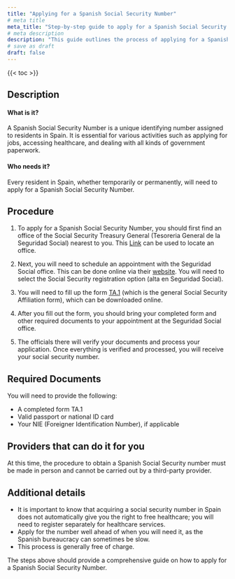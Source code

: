 ```yaml
---
title: "Applying for a Spanish Social Security Number"
# meta title
meta_title: "Step-by-step guide to apply for a Spanish Social Security Number"
# meta description
description: "This guide outlines the process of applying for a Spanish Social Security Number. It includes information on required documents, how to obtain them and offers solutions for any potential issues. "
# save as draft
draft: false
---
```


{{< toc >}}

## Description
#### What is it?
A Spanish Social Security Number is a unique identifying number assigned to residents in Spain. It is essential for various activities such as applying for jobs, accessing healthcare, and dealing with all kinds of government paperwork. 
#### Who needs it?
Every resident in Spain, whether temporarily or permanently, will need to apply for a Spanish Social Security Number. 

## Procedure
1. To apply for a Spanish Social Security Number, you should first find an office of the Social Security Treasury General (Tesoreria General de la Seguridad Social) nearest to you. This [Link](https://sede.seg-social.gob.es/wps/portal/sede/sede/Inicio/!ut/p/z1/04_Sj9CPykssy0xPLMnMz0vMAfIjo8ziPR0dnA28gg183AP83QwcXX39LIJDfYwM_M30w8EKDP2CbEdFAFmTTaA!!/) can be used to locate an office. 

2. Next, you will need to schedule an appointment with the Seguridad Social office. This can be done online via their [website](https://sede.seg-social.gob.es/wps/portal/sede/sede/Ciudadanos/CiudadanoDetalle/!ut/p/z1/04_Sj9CPykssy0xPLMnMz0vMAfIjo8ziPR0dnA3dnQ28_U2DXA093AOMjQwtDIx8TYCz1C7IdFQEcyt0M/dz/d5/L2dBISEvZ0FBIS9nQSEh/). You will need to select the Social Security registration option (alta en Seguridad Social). 

3. You will need to fill up the form [TA.1](https://www.seg-social.es/wps/portal/wss/internet/Trabajadores/Afiliacion/10938/37850) (which is the general Social Security Affiliation form), which can be downloaded online. 

4. After you fill out the form, you should bring your completed form and other required documents to your appointment at the Seguridad Social office. 

5. The officials there will verify your documents and process your application. Once everything is verified and processed, you will receive your social security number. 

## Required Documents
You will need to provide the following:

- A completed form TA.1
- Valid passport or national ID card
- Your NIE (Foreigner Identification Number), if applicable

## Providers that can do it for you

At this time, the procedure to obtain a Spanish Social Security number must be made in person and cannot be carried out by a third-party provider.

## Additional details
- It is important to know that acquiring a social security number in Spain does not automatically give you the right to free healthcare; you will need to register separately for healthcare services. 
- Apply for the number well ahead of when you will need it, as the Spanish bureaucracy can sometimes be slow.
- This process is generally free of charge. 

The steps above should provide a comprehensive guide on how to apply for a Spanish Social Security Number.